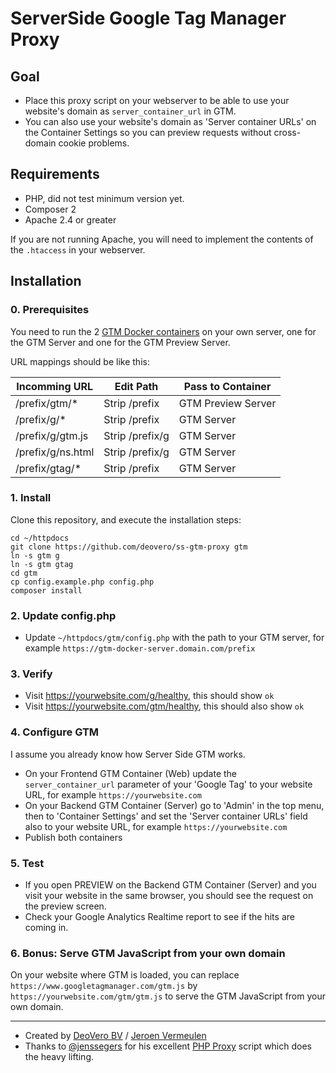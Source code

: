 # ServerSide Google Tag Manager Proxy

## Goal 

- Place this proxy script on your webserver to be able to use your website's domain as `server_container_url` in GTM.
- You can also use your website's domain as 'Server container URLs' on the Container Settings so you can preview requests without cross-domain cookie problems.

## Requirements

- PHP, did not test minimum version yet.
- Composer 2
- Apache 2.4 or greater

If you are not running Apache, you will need to implement the contents of the `.htaccess` in your webserver.

## Installation

### 0. Prerequisites
You need to run the 2 [GTM Docker containers](https://developers.google.com/tag-platform/tag-manager/server-side/manual-setup-guide) on your own server, one for the GTM Server and one for the GTM Preview Server.

URL mappings should be like this:

| Incomming URL     | Edit Path       | Pass to Container  |
|-------------------|-----------------|--------------------|
| /prefix/gtm/*     | Strip /prefix   | GTM Preview Server |
| /prefix/g/*       | Strip /prefix   | GTM Server         |
| /prefix/g/gtm.js  | Strip /prefix/g | GTM Server         |
| /prefix/g/ns.html | Strip /prefix/g | GTM Server         |
| /prefix/gtag/*    | Strip /prefix   | GTM Server         |

### 1. Install
Clone this repository, and execute the installation steps:
```
cd ~/httpdocs
git clone https://github.com/deovero/ss-gtm-proxy gtm
ln -s gtm g
ln -s gtm gtag
cd gtm
cp config.example.php config.php
composer install
```

### 2. Update config.php
- Update `~/httpdocs/gtm/config.php` with the path to your GTM server, for example `https://gtm-docker-server.domain.com/prefix`

### 3. Verify
- Visit https://yourwebsite.com/g/healthy, this should show `ok`
- Visit https://yourwebsite.com/gtm/healthy, this should also show `ok`

### 4. Configure GTM
I assume you already know how Server Side GTM works.
- On your Frontend GTM Container (Web) update the `server_container_url` parameter of your 'Google Tag' to your website URL, for example `https://yourwebsite.com`
- On your Backend GTM Container (Server) go to 'Admin' in the top menu, then to 'Container Settings' and set the 'Server container URLs' field also to your website URL, for example `https://yourwebsite.com`
- Publish both containers

### 5. Test
- If you open PREVIEW on the Backend GTM Container (Server) and you visit your website in the same browser, you should see the request on the preview screen.
- Check your Google Analytics Realtime report to see if the hits are coming in.

### 6. Bonus: Serve GTM JavaScript from your own domain
On your website where GTM is loaded, you can replace `https://www.googletagmanager.com/gtm.js` by `https://yourwebsite.com/gtm/gtm.js` to serve the GTM JavaScript from your own domain.

------
- Created by [DeoVero BV](https://deovero.com) / [Jeroen Vermeulen](https://www.linkedin.com/in/jeroenvermeuleneu/)
- Thanks to [@jenssegers](https://www.linkedin.com/in/jenssegers/) for his excellent [PHP Proxy](https://github.com/jenssegers/php-proxy) script which does the heavy lifting.
